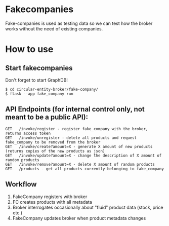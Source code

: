 # Fakecompanies 
Fake-companies is used as testing data so we can test how the broker works without the need of existing companies. 


# How to use

## Start fakecompanies 
Don't forget to start GraphDB!
```
$ cd circular-entity-broker/fake-company/
$ flask --app fake_company run
```

## API Endpoints (for internal control only, not meant to be a public API):
```
GET   /invoke/register - register fake_company with the broker, returns access token
GET   /invoke/unregister - delete all products and request fake_company to be removed from the broker
GET   /invoke/create?amount=X - generate X amount of new products (returns copies of the new products as json)
GET   /invoke/update?amount=X - change the description of X amount of random products
GET   /invoke/remove?amount=X - delete X amount of random products
GET   /products - get all products currently belonging to fake_company
```

## Workflow

1. FakeCompany registers with broker
2. FC creates products with all metadata
3. Broker interrogates occasionally about "fluid" product data (stock, price etc.)
4. FakeCompany updates broker when product metadata changes
